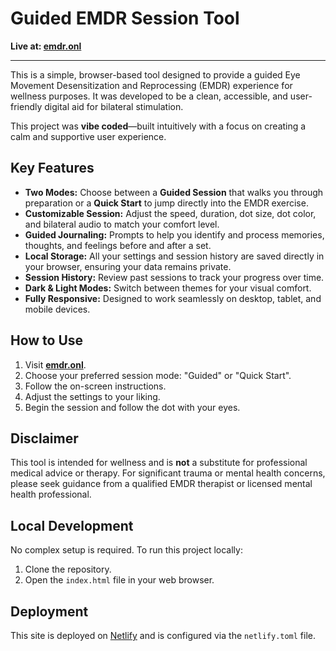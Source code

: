 # Guided EMDR Session Tool

**Live at: [emdr.onl](https://emdr.onl)**

---

This is a simple, browser-based tool designed to provide a guided Eye Movement Desensitization and Reprocessing (EMDR) experience for wellness purposes. It was developed to be a clean, accessible, and user-friendly digital aid for bilateral stimulation.

This project was **vibe coded**—built intuitively with a focus on creating a calm and supportive user experience.

## Key Features

*   **Two Modes:** Choose between a **Guided Session** that walks you through preparation or a **Quick Start** to jump directly into the EMDR exercise.
*   **Customizable Session:** Adjust the speed, duration, dot size, dot color, and bilateral audio to match your comfort level.
*   **Guided Journaling:** Prompts to help you identify and process memories, thoughts, and feelings before and after a set.
*   **Local Storage:** All your settings and session history are saved directly in your browser, ensuring your data remains private.
*   **Session History:** Review past sessions to track your progress over time.
*   **Dark & Light Modes:** Switch between themes for your visual comfort.
*   **Fully Responsive:** Designed to work seamlessly on desktop, tablet, and mobile devices.

## How to Use

1.  Visit **[emdr.onl](https://emdr.onl)**.
2.  Choose your preferred session mode: "Guided" or "Quick Start".
3.  Follow the on-screen instructions.
4.  Adjust the settings to your liking.
5.  Begin the session and follow the dot with your eyes.

## Disclaimer

This tool is intended for wellness and is **not** a substitute for professional medical advice or therapy. For significant trauma or mental health concerns, please seek guidance from a qualified EMDR therapist or licensed mental health professional.

## Local Development

No complex setup is required. To run this project locally:

1.  Clone the repository.
2.  Open the `index.html` file in your web browser.

## Deployment

This site is deployed on [Netlify](https://www.netlify.com/) and is configured via the `netlify.toml` file.
